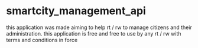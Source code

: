 # smartcity_management_api

this application was made aiming to help rt / rw to manage citizens and their administration. this application is free and free to use by any rt / rw with terms and conditions in force

